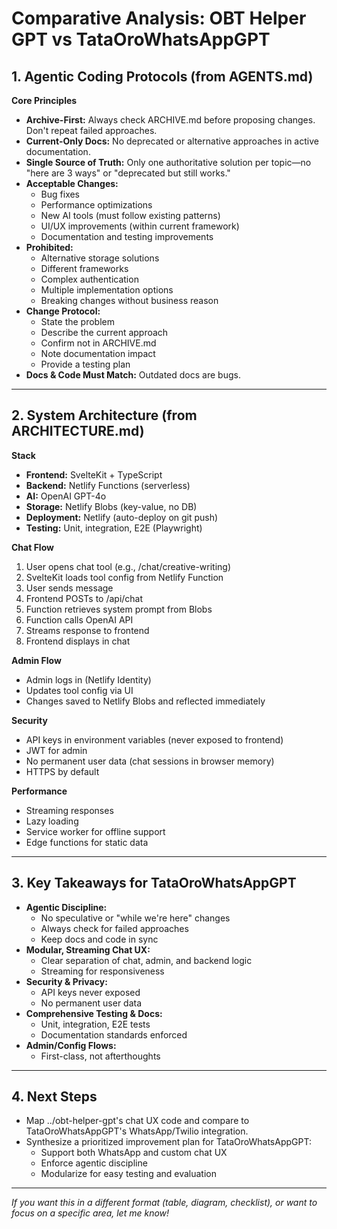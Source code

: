 # Comparative Analysis: OBT Helper GPT vs TataOroWhatsAppGPT

## 1. Agentic Coding Protocols (from AGENTS.md)

**Core Principles**

- **Archive-First:** Always check ARCHIVE.md before proposing changes. Don't repeat failed approaches.
- **Current-Only Docs:** No deprecated or alternative approaches in active documentation.
- **Single Source of Truth:** Only one authoritative solution per topic—no "here are 3 ways" or "deprecated but still works."
- **Acceptable Changes:**
  - Bug fixes
  - Performance optimizations
  - New AI tools (must follow existing patterns)
  - UI/UX improvements (within current framework)
  - Documentation and testing improvements
- **Prohibited:**
  - Alternative storage solutions
  - Different frameworks
  - Complex authentication
  - Multiple implementation options
  - Breaking changes without business reason
- **Change Protocol:**
  - State the problem
  - Describe the current approach
  - Confirm not in ARCHIVE.md
  - Note documentation impact
  - Provide a testing plan
- **Docs & Code Must Match:** Outdated docs are bugs.

---

## 2. System Architecture (from ARCHITECTURE.md)

**Stack**

- **Frontend:** SvelteKit + TypeScript
- **Backend:** Netlify Functions (serverless)
- **AI:** OpenAI GPT-4o
- **Storage:** Netlify Blobs (key-value, no DB)
- **Deployment:** Netlify (auto-deploy on git push)
- **Testing:** Unit, integration, E2E (Playwright)

**Chat Flow**

1. User opens chat tool (e.g., /chat/creative-writing)
2. SvelteKit loads tool config from Netlify Function
3. User sends message
4. Frontend POSTs to /api/chat
5. Function retrieves system prompt from Blobs
6. Function calls OpenAI API
7. Streams response to frontend
8. Frontend displays in chat

**Admin Flow**

- Admin logs in (Netlify Identity)
- Updates tool config via UI
- Changes saved to Netlify Blobs and reflected immediately

**Security**

- API keys in environment variables (never exposed to frontend)
- JWT for admin
- No permanent user data (chat sessions in browser memory)
- HTTPS by default

**Performance**

- Streaming responses
- Lazy loading
- Service worker for offline support
- Edge functions for static data

---

## 3. Key Takeaways for TataOroWhatsAppGPT

- **Agentic Discipline:**
  - No speculative or "while we're here" changes
  - Always check for failed approaches
  - Keep docs and code in sync
- **Modular, Streaming Chat UX:**
  - Clear separation of chat, admin, and backend logic
  - Streaming for responsiveness
- **Security & Privacy:**
  - API keys never exposed
  - No permanent user data
- **Comprehensive Testing & Docs:**
  - Unit, integration, E2E tests
  - Documentation standards enforced
- **Admin/Config Flows:**
  - First-class, not afterthoughts

---

## 4. Next Steps

- Map ../obt-helper-gpt's chat UX code and compare to TataOroWhatsAppGPT's WhatsApp/Twilio integration.
- Synthesize a prioritized improvement plan for TataOroWhatsAppGPT:
  - Support both WhatsApp and custom chat UX
  - Enforce agentic discipline
  - Modularize for easy testing and evaluation

---

_If you want this in a different format (table, diagram, checklist), or want to focus on a specific area, let me know!_
